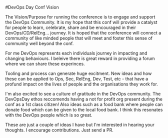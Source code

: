 #DevOps Day Conf Vision

The Vision/Purpose for running the conference is to engage and support the DevOps Community. It is my hope that this conf will provide a catalyst for people to learn, celebrate, share and be encouraged in their DevOps/CD/RelEng... journey. It is hoped that the conference will connect a community of like minded people that will meet and foster this sense of community well beyond the conf. 

For me DevOps represents each individuals journey in impacting and changing behaviours. I beleive there is great reward in providing a forum where we can share these experinces.

Tooling and process can generate huge excitment. New ideas and how these can be applied to Ops, Sec, RelEng, Dev, Test, etc - that have a profund impact on the lives of people and the organisations they work for.

I'm also excited to see a culture of gratitude in the DevOps community. The DevOpsDay ethos reccomends having a not for profit org present during the conf as a 1st class citizen! Also ideas such as a food bank where people can donate food which can be given to the local food bank. I think this resonates with the DevOps people which is so great.

These are just a couple of ideas I have but I'm interested in hearing your thoughts. I encourage contributions. Just send a PR.
